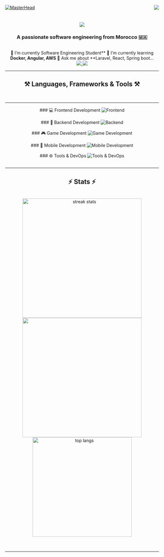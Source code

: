 [![MasterHead](https://firebasestorage.googleapis.com/v0/b/flexi-coding.appspot.com/o/dempgi7-520f8d5f-63d4-4453-8822-dbc149ae27f8.gif?alt=media&token=91c0c7b2-93c3-4029-b011-1a8703c5730d)](https://rishavchanda.io)               <img      align="right"              src="https://visitor-badge.laobi.icu/badge?page_id=salesp07.salesp07"         />                    <h1           align="center">     <img            src="https://readme-typing-svg.herokuapp.com/?               font=Righteous&size=35&center=true&vCenter=true&width=500&height=70&duration=4000&lines=Hi+There!+👋;+I'm+Hodaifa+Echffani!;"        />                   </h1>                <h3                align="center">              A          passionate     software                    engineering       from                    Morocco       🇲🇦</h3>             <br/>             <div            align="center">     🔭     I’m           currently               Software               Engineering           Student**         🌱             I’m              currently        learning               **Docker,       Angular,        AWS**            💬       Ask                   me                about        **Laravel,     React,           Spring       boot...                   </div>                  <div        align="center">     <a      href="mailto:echffani.hodaifa@gmail.com">             <img               src="https://img.shields.io/badge/Gmail-333333?style=for-the-badge&logo=gmail&logoColor=red"       />        </a>                <a            href="https://www.linkedin.com/in/hodaifa-echffani-297b7b284/"     target="_blank">               <img     src="https://img.shields.io/badge/LinkedIn-0077B5?style=for-the-badge&logo=linkedin&logoColor=white"      target="_blank"                />                    </a>          </div>              <hr/>            <h2                    align="center">⚒️      Languages,              Frameworks           &         Tools                ⚒️</h2>         <br/>       <hr/>                   <div           align="center">                  ###      💻         Frontend                 Development      <img       src="https://skillicons.dev/icons?i=react,angular,html,css,tailwind,bootstrap,mui,figma,git,vscode"        alt="Frontend"                   />        <br/><br/>          ###                 🔧           Backend            Development       <img     src="https://skillicons.dev/icons?i=nodejs,express,python,flask,php,laravel,mysql,postgres,firebase,mongodb,oracle,spring                boot"                   alt="Backend"     />             <br/><br/>      ###        🎮            Game           Development          <img                    src="https://skillicons.dev/icons?i=unity,java,c"                 alt="Game                    Development"                   />           <br/><br/>             ###                    📱          Mobile                 Development          <img       src="https://skillicons.dev/icons?i=androidstudio,react,flutter"              alt="Mobile                Development"                   />         <br/><br/>                  ###          ⚙️       Tools                  &                  DevOps         <img                  src="https://skillicons.dev/icons?i=docker,jenkins,github,matlab"               alt="Tools         &       DevOps"         />     <br/>         </div>                   <br/>          <hr/>        <h2         align="center">⚡              Stats        ⚡</h2>           <br>                 <div                  align=center>                    <img             width=390      src="https://github-readme-streak-stats-salesp07.vercel.app/?user=hodaifa-ech&count_private=true&theme=react&border_radius=10"             alt="streak            stats"/>                    <img               width=390       src="https://github-readme-stats.vercel.app/api?username=hodaifa-ech&theme=react&hide_border=false&include_all_commits=false&count_private=true"/>        <br/>          <img               width=325        align="center"        src="https://github-readme-stats-salesp07.vercel.app/api/top-langs/?username=hodaifa-ech&hide=HTML&langs_count=8&layout=compact&theme=react&border_radius=10&size_weight=0.5&count_weight=0.5&exclude_repo=github-readme-stats"           alt="top              langs"              />      </div>                  <br/><br/>            <hr/>         <br/>                 <br/>              